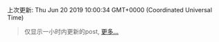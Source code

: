 
  
 上次更新: Thu Jun 20 2019 10:00:34 GMT+0000 (Coordinated Universal Time) 

 > 仅显示一小时内更新的post, [更多...](screenshots/)
  